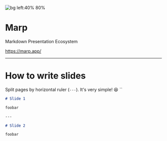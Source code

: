 
![bg left:40% 80%](https://marp.app/assets/marp.svg)

# **Marp**

Markdown Presentation Ecosystem

https://marp.app/

---

# How to write slides

Split pages by horizontal ruler (`---`). It's very simple! :satisfied:
``
```markdown
# Slide 1

foobar

---

# Slide 2

foobar
```
